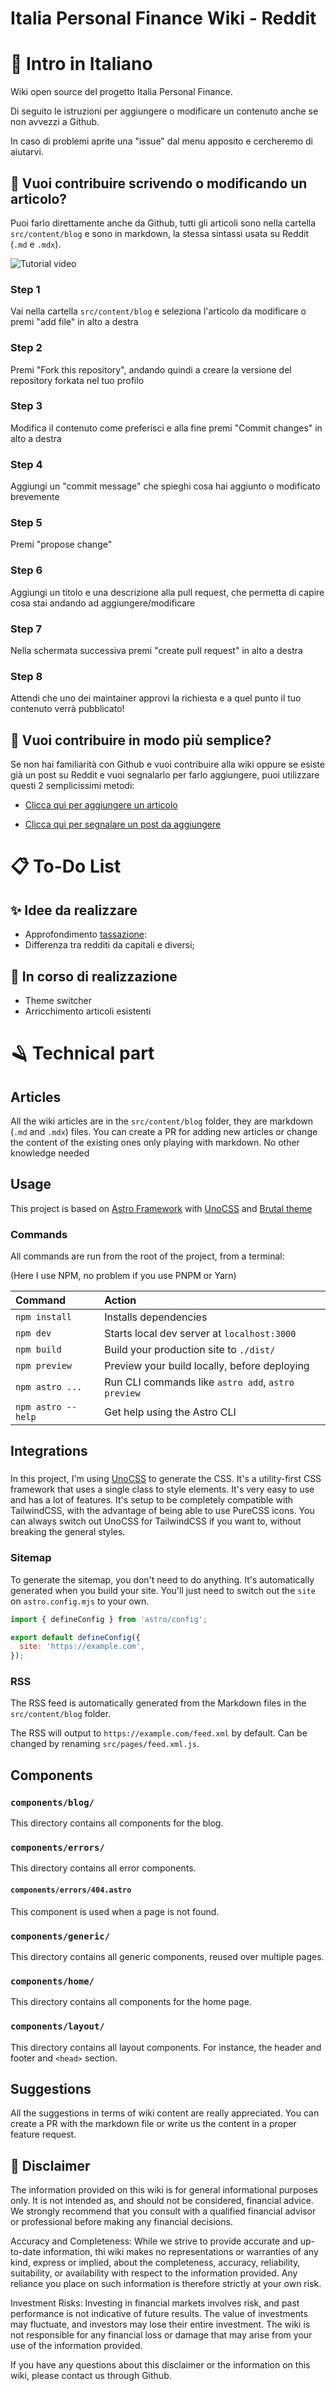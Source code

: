 # Italia Personal Finance Wiki - Reddit

# 👋 Intro in Italiano

Wiki open source del progetto Italia Personal Finance.

Di seguito le istruzioni per aggiungere o modificare un contenuto anche se non avvezzi a Github.

In caso di problemi aprite una "issue" dal menu apposito e cercheremo di aiutarvi.

## 🔨 Vuoi contribuire scrivendo o modificando un articolo?

Puoi farlo direttamente anche da Github, tutti gli articoli sono nella cartella `src/content/blog` e sono in markdown,
la stessa sintassi usata su Reddit (`.md` e `.mdx`).

![Tutorial video](https://github.com/emish89/italiapersonalfinance/blob/main/readme/pr-gif.gif)

### Step 1

Vai nella cartella `src/content/blog` e seleziona l'articolo da modificare o premi "add file" in alto a destra

### Step 2

Premi "Fork this repository", andando quindi a creare la versione del repository forkata nel tuo profilo

### Step 3

Modifica il contenuto come preferisci e alla fine premi "Commit changes" in alto a destra

### Step 4

Aggiungi un "commit message" che spieghi cosa hai aggiunto o modificato brevemente

### Step 5

Premi "propose change"

### Step 6

Aggiungi un titolo e una descrizione alla pull request, che permetta di capire cosa stai andando ad aggiungere/modificare

### Step 7

Nella schermata successiva premi "create pull request" in alto a destra

### Step 8

Attendi che uno dei maintainer approvi la richiesta e a quel punto il tuo contenuto verrà pubblicato!

## 🍼 Vuoi contribuire in modo più semplice?

Se non hai familiarità con Github e vuoi contribuire alla wiki oppure se esiste già un post su Reddit e vuoi segnalarlo per farlo aggiungere,
puoi utilizzare questi 2 semplicissimi metodi:

- [Clicca qui per aggiungere un articolo](https://github.com/emish89/italiapersonalfinance/issues/new?assignees=emish89&labels=article&projects=&template=new_article.md&title=)

- [Clicca qui per segnalare un post da aggiungere](https://github.com/emish89/italiapersonalfinance/issues/new?assignees=emish89&labels=post&projects=&template=post_to_article.md&title=)

# 📋 To-Do List

## ✨ Idee da realizzare

- Approfondimento [tassazione](src/content/blog/taxation.mdx):
- Differenza tra redditi da capitali e diversi;

## 💼 In corso di realizzazione

- Theme switcher
- Arricchimento articoli esistenti

# 🪒 Technical part

## Articles

All the wiki articles are in the `src/content/blog` folder, they are markdown (`.md` and `.mdx`) files.
You can create a PR for adding new articles or change the content of the existing ones only playing with markdown.
No other knowledge needed

## Usage

This project is based on [Astro Framework](https://github.com/withastro/astro) with [UnoCSS](https://uno.antfu.me/) and [Brutal theme](https://github.com/ElianCodes/brutal)

### Commands

All commands are run from the root of the project, from a terminal:

(Here I use NPM, no problem if you use PNPM or Yarn)

| Command            | Action                                             |
| :----------------- | :------------------------------------------------- |
| `npm install`      | Installs dependencies                              |
| `npm dev`          | Starts local dev server at `localhost:3000`        |
| `npm build`        | Build your production site to `./dist/`            |
| `npm preview`      | Preview your build locally, before deploying       |
| `npm astro ...`    | Run CLI commands like `astro add`, `astro preview` |
| `npm astro --help` | Get help using the Astro CLI                       |

## Integrations

###

In this project, I'm using [UnoCSS](https://uno.antfu.me/) to generate the CSS. It's a utility-first CSS framework that uses a single class to style elements. It's very easy to use and has a lot of features. It's setup to be completely compatible with TailwindCSS, with the advantage of being able to use PureCSS icons. You can always switch out UnoCSS for TailwindCSS if you want to, without breaking the general styles.

### Sitemap

To generate the sitemap, you don't need to do anything. It's automatically generated when you build your site. You'll just need to switch out the `site` on `astro.config.mjs` to your own.

```js title="astro.config.mjs"
import { defineConfig } from 'astro/config';

export default defineConfig({
  site: 'https://example.com',
});
```

### RSS

The RSS feed is automatically generated from the Markdown files in the `src/content/blog` folder.

The RSS will output to `https://example.com/feed.xml` by default. Can be changed by renaming `src/pages/feed.xml.js`.

## Components

### `components/blog/`

This directory contains all components for the blog.

### `components/errors/`

This directory contains all error components.

#### `components/errors/404.astro`

This component is used when a page is not found.

### `components/generic/`

This directory contains all generic components, reused over multiple pages.

### `components/home/`

This directory contains all components for the home page.

### `components/layout/`

This directory contains all layout components. For instance, the header and footer and `<head>` section.

## Suggestions

All the suggestions in terms of wiki content are really appreciated. You can create a PR with the markdown file or write us the content in a proper feature request.

## 🚶 Disclaimer

The information provided on this wiki is for general informational purposes only. It is not intended as, and should not be considered, financial advice. We strongly recommend that you consult with a qualified financial advisor or professional before making any financial decisions.

Accuracy and Completeness:
While we strive to provide accurate and up-to-date information, thi wiki makes no representations or warranties of any kind, express or implied, about the completeness, accuracy, reliability, suitability, or availability with respect to the information provided. Any reliance you place on such information is therefore strictly at your own risk.

Investment Risks:
Investing in financial markets involves risk, and past performance is not indicative of future results. The value of investments may fluctuate, and investors may lose their entire investment. The wiki is not responsible for any financial loss or damage that may arise from your use of the information provided.

If you have any questions about this disclaimer or the information on this wiki, please contact us through Github.

